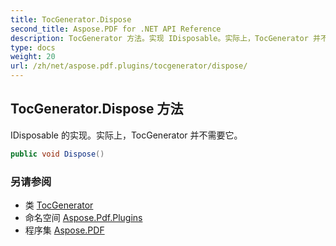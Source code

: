 ```yaml
---
title: TocGenerator.Dispose
second_title: Aspose.PDF for .NET API Reference
description: TocGenerator 方法。实现 IDisposable。实际上，TocGenerator 并不必要。
type: docs
weight: 20
url: /zh/net/aspose.pdf.plugins/tocgenerator/dispose/
---
```

## TocGenerator.Dispose 方法

IDisposable 的实现。实际上，TocGenerator 并不需要它。

```csharp
public void Dispose()
```

### 另请参阅

* 类 [TocGenerator](../)
* 命名空间 [Aspose.Pdf.Plugins](../../../aspose.pdf.plugins/)
* 程序集 [Aspose.PDF](../../../)